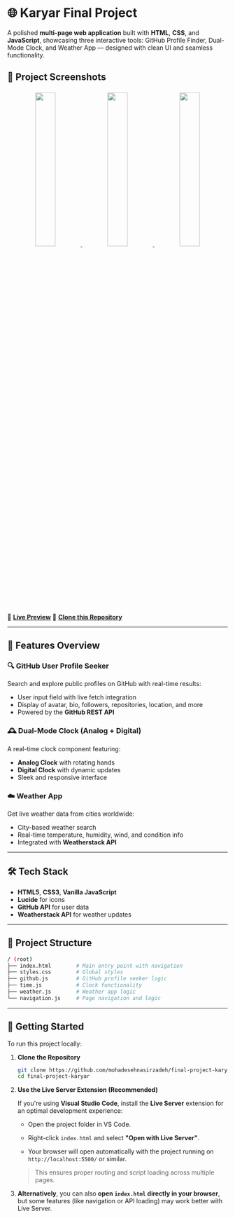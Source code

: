 # 🌐 Karyar Final Project

A polished **multi-page web application** built with **HTML**, **CSS**, and **JavaScript**, showcasing three interactive tools:
GitHub Profile Finder, Dual-Mode Clock, and Weather App — designed with clean UI and seamless functionality.

## 📸 Project Screenshots

<div align="center">

<a href="https://mohadesehnasirzadeh.github.io/final-project-karyar">
  <img src="https://571igaj0cm.ufs.sh/f/1xU8VKL75vDFZM8MjmVsdwegvxr053YkyzMFIQuH8U7l4LmK" width="30%" style="margin: 5px;" />
</a>
<a href="https://mohadesehnasirzadeh.github.io/final-project-karyar">
  <img src="https://571igaj0cm.ufs.sh/f/1xU8VKL75vDFB7nC95tmUao3CiMXrFJqxdf8I0jSRBZgAGuV" width="30%" style="margin: 5px;" />
</a>
<a href="https://mohadesehnasirzadeh.github.io/final-project-karyar">
  <img src="https://571igaj0cm.ufs.sh/f/1xU8VKL75vDF1WaIvOpL75vDFc0eX3YkK4WRsSzPhTV9Aayf" width="30%" style="margin: 5px;" />
</a>

</div>

🚀 **[Live Preview](https://mohadesehnasirzadeh.github.io/final-project-karyar)**
📂 **[Clone this Repository](https://github.com/mohadesehnasirzadeh/final-project-karyar)**

---

## 📌 Features Overview

### 🔍 GitHub User Profile Seeker

Search and explore public profiles on GitHub with real-time results:

- User input field with live fetch integration
- Display of avatar, bio, followers, repositories, location, and more
- Powered by the **GitHub REST API**

### 🕰️ Dual-Mode Clock (Analog + Digital)

A real-time clock component featuring:

- **Analog Clock** with rotating hands
- **Digital Clock** with dynamic updates
- Sleek and responsive interface

### ☁️ Weather App

Get live weather data from cities worldwide:

- City-based weather search
- Real-time temperature, humidity, wind, and condition info
- Integrated with **Weatherstack API**

---

## 🛠️ Tech Stack

- **HTML5**, **CSS3**, **Vanilla JavaScript**
- **Lucide** for icons
- **GitHub API** for user data
- **Weatherstack API** for weather updates

---

## 📁 Project Structure

```bash
/ (root)
├── index.html        # Main entry point with navigation
├── styles.css        # Global styles
├── github.js         # GitHub profile seeker logic
├── time.js           # Clock functionality
├── weather.js        # Weather app logic
└── navigation.js     # Page navigation and logic
```

---

## 🚀 Getting Started

To run this project locally:

1. **Clone the Repository**

   ```bash
   git clone https://github.com/mohadesehnasirzadeh/final-project-karyar.git
   cd final-project-karyar
   ```

2. **Use the Live Server Extension (Recommended)**

   If you're using **Visual Studio Code**, install the **Live Server** extension for an optimal development experience:

   - Open the project folder in VS Code.

   - Right-click `index.html` and select **"Open with Live Server"**.

   - Your browser will open automatically with the project running on `http://localhost:5500/` or similar.

   > This ensures proper routing and script loading across multiple pages.

3. **Alternatively**, you can also **open `index.html` directly in your browser**, but some features (like navigation or API loading) may work better with Live Server.
